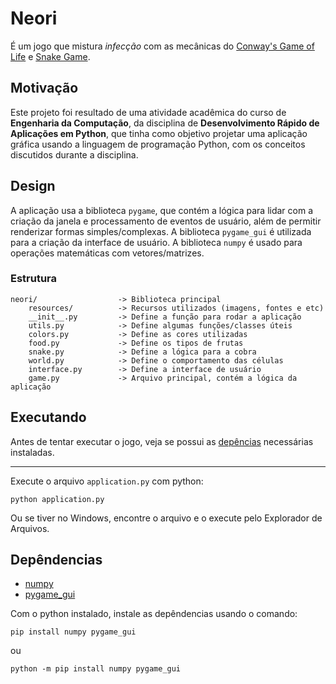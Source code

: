 # Neori

É um jogo que mistura *infecção* com as mecânicas
do [Conway's Game of Life](https://en.wikipedia.org/wiki/Conway%27s_Game_of_Life)
e [Snake Game](https://en.wikipedia.org/wiki/Snake_(video_game_genre)).

## Motivação

Este projeto foi resultado de uma atividade acadêmica
do curso de **Engenharia da Computação**, da disciplina
de **Desenvolvimento Rápido de Aplicações em Python**,
que tinha como objetivo projetar uma aplicação gráfica
usando a linguagem de programação Python, com os
conceitos discutidos durante a disciplina.

## Design

A aplicação usa a biblioteca `pygame`, que contém a lógica
para lidar com a criação da janela e processamento de
eventos de usuário, além de permitir renderizar formas
simples/complexas. A biblioteca `pygame_gui` é utilizada
para a criação da interface de usuário. A biblioteca `numpy`
é usado para operações matemáticas com vetores/matrizes.

### Estrutura

```
neori/                  -> Biblioteca principal
    resources/          -> Recursos utilizados (imagens, fontes e etc)
    __init__.py         -> Define a função para rodar a aplicação
    utils.py            -> Define algumas funções/classes úteis
    colors.py           -> Define as cores utilizadas
    food.py             -> Define os tipos de frutas
    snake.py            -> Define a lógica para a cobra
    world.py            -> Define o comportamento das células
    interface.py        -> Define a interface de usuário
    game.py             -> Arquivo principal, contém a lógica da aplicação
```

## Executando

Antes de tentar executar o jogo, veja se possui as
[depências](#depêndencias) necessárias instaladas.

---

Execute o arquivo `application.py` com python:

```
python application.py
```

Ou se tiver no Windows, encontre o arquivo e o execute
pelo Explorador de Arquivos.

## Depêndencias

- [numpy](https://numpy.org/)
- [pygame_gui](https://github.com/MyreMylar/pygame_gui)

Com o python instalado, instale as depêndencias
usando o comando:

```
pip install numpy pygame_gui
```

ou

```
python -m pip install numpy pygame_gui
```
